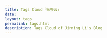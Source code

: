 ```yaml
---
title: Tags Cloud「标签云」
date:
layout: tags
permalink: tags.html
description: Tags Cloud of Jinning Li's Blog
---
```

